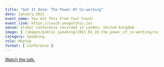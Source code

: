 ```yaml
---
title: "Get It Done: The Power Of Co-working"
date: January 2021
event_name: You Got This From Your Couch
event_link: https://couch.yougotthis.io/
venue: Global conference recorded in London, United Kingdom
image: [ /images/public_speaking/2021_01_16_the_power_of_co-working/co-working_you_got_this.jpg ]
category: Speaking
role: Meetup
format: [ Conference ]
---
```





[Watch the talk.](https://yougotthis.io/talks/the-power-of-co-working/)